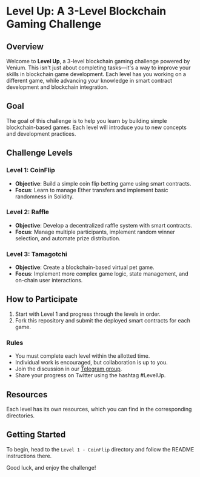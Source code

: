 # Level Up: A 3-Level Blockchain Gaming Challenge


## Overview

Welcome to **Level Up**, a 3-level blockchain gaming challenge powered by Venium. This isn't just about completing tasks—it's a way to improve your skills in blockchain game development. Each level has you working on a different game, while advancing your knowledge in smart contract development and blockchain integration.

## Goal

The goal of this challenge is to help you learn by building simple blockchain-based games. Each level will introduce you to new concepts and development practices.

## Challenge Levels

### Level 1: CoinFlip

* **Objective**: Build a simple coin flip betting game using smart contracts.
* **Focus**: Learn to manage Ether transfers and implement basic randomness in Solidity.

### Level 2: Raffle

* **Objective**: Develop a decentralized raffle system with smart contracts.
* **Focus**: Manage multiple participants, implement random winner selection, and automate prize distribution.

### Level 3: Tamagotchi

* **Objective**: Create a blockchain-based virtual pet game.
* **Focus**: Implement more complex game logic, state management, and on-chain user interactions.

## How to Participate

1. Start with Level 1 and progress through the levels in order.
2. Fork this repository and submit the deployed smart contracts for each game.

### Rules

- You must complete each level within the allotted time.
- Individual work is encouraged, but collaboration is up to you.
- Join the discussion in our [Telegram group](https://t.me/+5mW5gsUKqxQ5ZGYx).
- Share your progress on Twitter using the hashtag #LevelUp.

## Resources

Each level has its own resources, which you can find in the corresponding directories.

## Getting Started

To begin, head to the `Level 1 - CoinFlip` directory and follow the README instructions there.

Good luck, and enjoy the challenge!
